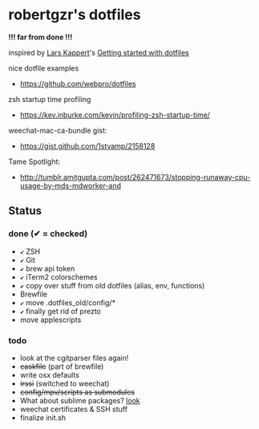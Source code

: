 robertgzr's dotfiles
====================

**!!! far from done !!!**

inspired by [Lars Kappert](https://twitter.com/webprolific)'s [Getting started with dotfiles](https://medium.com/@webprolific/getting-started-with-dotfiles-43c3602fd789)

nice dotfile examples
* https://github.com/webpro/dotfiles

zsh startup time profiling
* https://kev.inburke.com/kevin/profiling-zsh-startup-time/

weechat-mac-ca-bundle gist:
* https://gist.github.com/1stvamp/2158128

Tame Spotlight:
* http://tumblr.amitgupta.com/post/262471673/stopping-runaway-cpu-usage-by-mds-mdworker-and

Status
------

### done (✔ = checked)
* `✔` ZSH
* `✔` Git
* `✔` brew api token
* `✔` iTerm2 colorschemes
* `✔` copy over stuff from old dotfiles (alias, env, functions)
* Brewfile
* `✔` move .dotfiles_old/config/*
* `✔` finally get rid of prezto
* move applescripts

### todo
* look at the cgitparser files again!
* ~~caskfile~~ (part of brewfile)
* write osx defaults
* ~~irssi~~ (switched to weechat)
* ~~config/mpv/scripts as submodules~~
* What about sublime packages? [look](https://github.com/zenorocha/sublime-preferences)
* weechat certificates & SSH stuff
* finalize init.sh
